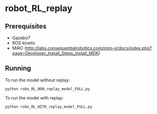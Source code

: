 # robot_RL_replay

## Prerequisites

- Gazebo7 
- ROS kinetic
- MiRO (http://labs.consequentialrobotics.com/miro-e/docs/index.php?page=Developer_Install_Steps_Install_MDK)

## Running

To run the model without replay:

```
python robo_RL_NON_replay_model_FULL.py
```

To run the model with replay:

```
python robo_RL_WITH_replay_model_FULL.py
```